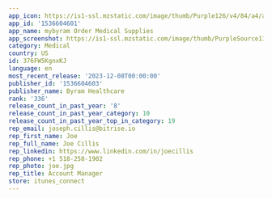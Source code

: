```yaml
---
app_icon: https://is1-ssl.mzstatic.com/image/thumb/Purple126/v4/84/a4/a5/84a4a51a-feaa-0c27-ff82-11b94f39df2e/AppIcon-1x_U007emarketing-0-7-0-85-220-0.png/1024x1024bb.png
app_id: '1536604601'
app_name: mybyram Order Medical Supplies
app_screenshot: https://is1-ssl.mzstatic.com/image/thumb/PurpleSource116/v4/46/50/f0/4650f085-4213-245d-76be-60ad040d3374/053ce743-01d9-4c07-b817-8069e95965bf_1-dashboard-1242.png/1242x2208bb.png
category: Medical
country: US
id: 376FW5KgnxKJ
language: en
most_recent_release: '2023-12-08T00:00:00'
publisher_id: '1536604603'
publisher_name: Byram Healthcare
rank: '336'
release_count_in_past_year: '8'
release_count_in_past_year_category: 10
release_count_in_past_year_top_in_category: 19
rep_email: joseph.cillis@bitrise.io
rep_first_name: Joe
rep_full_name: Joe Cillis
rep_linkedin: https://www.linkedin.com/in/joecillis
rep_phone: +1 518-258-1902
rep_photo: joe.jpg
rep_title: Account Manager
store: itunes_connect
---
```

